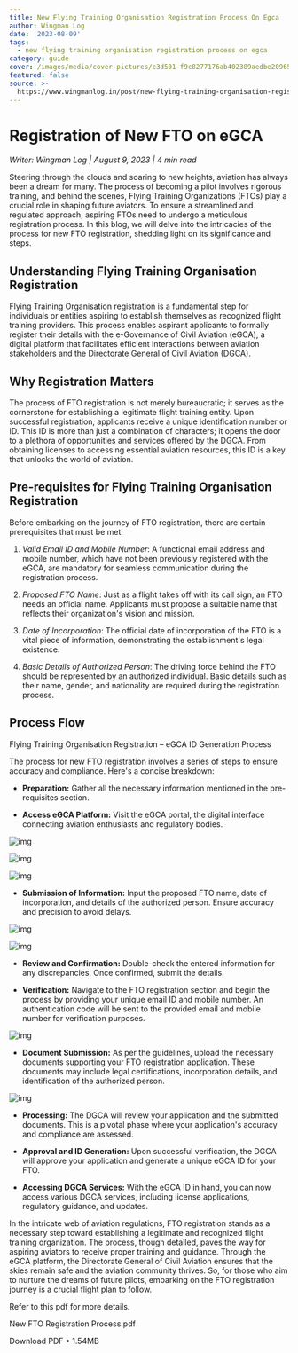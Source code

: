 ```yaml
---
title: New Flying Training Organisation Registration Process On Egca
author: Wingman Log
date: '2023-08-09'
tags:
  - new flying training organisation registration process on egca
category: guide
cover: /images/media/cover-pictures/c3d501-f9c8277176ab402389aedbe209653d61-mv2-9a8fa623.png
featured: false
source: >-
  https://www.wingmanlog.in/post/new-flying-training-organisation-registration-process-on-egca
---
```


# Registration of New FTO on eGCA

*Writer: Wingman Log | August 9, 2023 | 4 min read*

Steering through the clouds and soaring to new heights, aviation has always been a dream for many. The process of becoming a pilot involves rigorous training, and behind the scenes, Flying Training Organizations (FTOs) play a crucial role in shaping future aviators. To ensure a streamlined and regulated approach, aspiring FTOs need to undergo a meticulous registration process. In this blog, we will delve into the intricacies of the process for new FTO registration, shedding light on its significance and steps.

## Understanding Flying Training Organisation Registration

Flying Training Organisation registration is a fundamental step for individuals or entities aspiring to establish themselves as recognized flight training providers. This process enables aspirant applicants to formally register their details with the e-Governance of Civil Aviation (eGCA), a digital platform that facilitates efficient interactions between aviation stakeholders and the Directorate General of Civil Aviation (DGCA).

## Why Registration Matters

The process of FTO registration is not merely bureaucratic; it serves as the cornerstone for establishing a legitimate flight training entity. Upon successful registration, applicants receive a unique identification number or ID. This ID is more than just a combination of characters; it opens the door to a plethora of opportunities and services offered by the DGCA. From obtaining licenses to accessing essential aviation resources, this ID is a key that unlocks the world of aviation.

## Pre-requisites for Flying Training Organisation Registration

Before embarking on the journey of FTO registration, there are certain prerequisites that must be met:

1.  *Valid Email ID and Mobile Number*: A functional email address and mobile number, which have not been previously registered with the eGCA, are mandatory for seamless communication during the registration process.
    
2.  *Proposed FTO Name*: Just as a flight takes off with its call sign, an FTO needs an official name. Applicants must propose a suitable name that reflects their organization's vision and mission.
    
3.  *Date of Incorporation*: The official date of incorporation of the FTO is a vital piece of information, demonstrating the establishment's legal existence.
    
4.  *Basic Details of Authorized Person*: The driving force behind the FTO should be represented by an authorized individual. Basic details such as their name, gender, and nationality are required during the registration process.

## Process Flow

Flying Training Organisation Registration – eGCA ID Generation Process

The process for new FTO registration involves a series of steps to ensure accuracy and compliance. Here's a concise breakdown:

*   **Preparation:** Gather all the necessary information mentioned in the pre-requisites section.
    
*   **Access eGCA Platform:** Visit the eGCA portal, the digital interface connecting aviation enthusiasts and regulatory bodies.

![img](/images/media/blog-media/c3d501-466ae3cf8a5f40ccab5e48d435c2c138-mv2-8e17716b.png)

![img](/images/media/blog-media/c3d501-532dacd6a3fc40e088ac9b12c59165ec-mv2-724593a5.png)

![img](/images/media/blog-media/c3d501-9353899e54484d4eb027d48f07e1f1a3-mv2-81af060d.png)

*   **Submission of Information:** Input the proposed FTO name, date of incorporation, and details of the authorized person. Ensure accuracy and precision to avoid delays.

![img](/images/media/blog-media/c3d501-f77320e8921e45a0aee11fc935d6d608-mv2-70ff4527.png)

![img](/images/media/blog-media/c3d501-2ead58b6d8b4428fb537520b62345feb-mv2-1d1338a2.png)

*   **Review and Confirmation:** Double-check the entered information for any discrepancies. Once confirmed, submit the details.
    
*   **Verification:** Navigate to the FTO registration section and begin the process by providing your unique email ID and mobile number. An authentication code will be sent to the provided email and mobile number for verification purposes.

![img](/images/media/blog-media/c3d501-49d56aea10cd4f92b5f7d5798cbfedfa-mv2-e202c120.png)

*   **Document Submission:** As per the guidelines, upload the necessary documents supporting your FTO registration application. These documents may include legal certifications, incorporation details, and identification of the authorized person.

![img](/images/media/blog-media/c3d501-17aa43fe3e544724a8a22a092acd4226-mv2-1ac41a34.png)

*   **Processing:** The DGCA will review your application and the submitted documents. This is a pivotal phase where your application's accuracy and compliance are assessed.
    
*   **Approval and ID Generation:** Upon successful verification, the DGCA will approve your application and generate a unique eGCA ID for your FTO.
    
*   **Accessing DGCA Services:** With the eGCA ID in hand, you can now access various DGCA services, including license applications, regulatory guidance, and updates.

In the intricate web of aviation regulations, FTO registration stands as a necessary step toward establishing a legitimate and recognized flight training organization. The process, though detailed, paves the way for aspiring aviators to receive proper training and guidance. Through the eGCA platform, the Directorate General of Civil Aviation ensures that the skies remain safe and the aviation community thrives. So, for those who aim to nurture the dreams of future pilots, embarking on the FTO registration journey is a crucial flight plan to follow.

Refer to this pdf for more details.

New FTO Registration Process.pdf

Download PDF • 1.54MB
